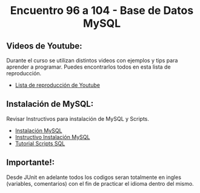<h1 align="center">Encuentro 96 a 104 - Base de Datos MySQL</h1>

## Videos de Youtube:

Durante el curso se utilizan distintos videos con ejemplos y tips para aprender a programar. Puedes encontrarlos todos en esta lista de reproducción.

- [Lista de reproducción de Youtube](https://youtube.com/playlist?list=PLQ77MrE4f4tKN_NLQeICJ1rCjiLbj5r94)

## Instalación de MySQL:

Revisar Instructivos para instalación de MySQL y Scripts.

- [Instalación MySQL](https://github.com/JimeMatthies/BackendJavaGlobant/blob/master/Guia%2014%20-%20Base%20de%20Datos%20MySQL/Encuentro%2096%20a%20104%20-%20Base%20de%20Datos%20MySQL/Instalaci%C3%B3n%20MySQL.pdf)
- [Instructivo Instalación MySQL](https://github.com/JimeMatthies/BackendJavaGlobant/blob/master/Guia%2014%20-%20Base%20de%20Datos%20MySQL/Encuentro%2096%20a%20104%20-%20Base%20de%20Datos%20MySQL/Instructivo%20Instalaci%C3%B3n%20MySQL.pdf)
- [Tutorial Scripts SQL](https://github.com/JimeMatthies/BackendJavaGlobant/blob/master/Guia%2014%20-%20Base%20de%20Datos%20MySQL/Encuentro%2096%20a%20104%20-%20Base%20de%20Datos%20MySQL/Tutorial%20Scripts%20SQL.pdf)

## Importante!:

Desde JUnit en adelante todos los codigos seran totalmente en ingles (variables, comentarios) con el fin de practicar el idioma dentro del mismo.